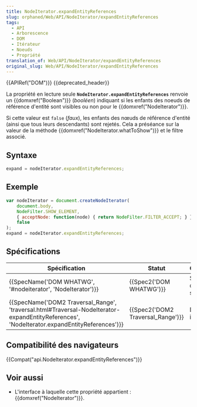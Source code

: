 ```yaml
---
title: NodeIterator.expandEntityReferences
slug: orphaned/Web/API/NodeIterator/expandEntityReferences
tags:
  - API
  - Arborescence
  - DOM
  - Itérateur
  - Noeuds
  - Propriété
translation_of: Web/API/NodeIterator/expandEntityReferences
original_slug: Web/API/NodeIterator/expandEntityReferences
---
```

{{APIRef("DOM")}} {{deprecated_header}}

La propriété en lecture seule **`NodeIterator.expandEntityReferences`** renvoie un {{domxref("Boolean")}} (_booléen_) indiquant si les enfants des noeuds de référence d'entité sont visibles ou non pour le {{domxref("NodeIterator")}}.

Si cette valeur est `false` (_faux_), les enfants des nœuds de référence d'entité (ainsi que tous leurs descendants) sont rejetés. Cela a préséance sur la valeur de la méthode  {{domxref("NodeIterator.whatToShow")}} et le filtre associé.

## Syntaxe

```js
expand = nodeIterator.expandEntityReferences;
```

## Exemple

```js
var nodeIterator = document.createNodeIterator(
    document.body,
    NodeFilter.SHOW_ELEMENT,
    { acceptNode: function(node) { return NodeFilter.FILTER_ACCEPT; } },
    false
);
expand = nodeIterator.expandEntityReferences;
```

## Spécifications

| Spécification                                                                                                                                                                            | Statut                                       | Commentaire                     |
| ---------------------------------------------------------------------------------------------------------------------------------------------------------------------------------------- | -------------------------------------------- | ------------------------------- |
| {{SpecName('DOM WHATWG', '#nodeiterator', 'NodeIterator')}}                                                                                                         | {{Spec2('DOM WHATWG')}}             | Suppression de la spécification |
| {{SpecName('DOM2 Traversal_Range', 'traversal.html#Traversal-NodeIterator-expandEntityReferences', 'NodeIterator.expandEntityReferences')}} | {{Spec2('DOM2 Traversal_Range')}} | Définition initiale.            |

## Compatibilité des navigateurs

{{Compat("api.NodeIterator.expandEntityReferences")}}

## Voir aussi

- L'interface à laquelle cette propriété appartient : {{domxref("NodeIterator")}}.
